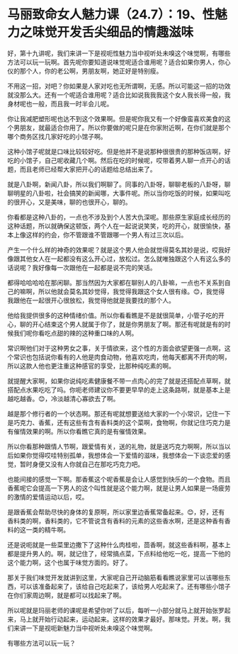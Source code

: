 # 马丽致命女人魅力课（24.7）：19、性魅力之味觉开发舌尖细品的情趣滋味

好，第十九讲呢，我们来讲一下是视呃性魅力当中视听处未嗅这个味觉啊，有哪些方法可以玩一玩啊。首先呢你要知道说味觉呢适合谁用呢？适合如果你男人，你心仪的那个人，你的老公啊，男朋友啊，她正好是特别瘦。

不用这一招，对吧？你如果是人家对吃也无所谓啊，无感。所以可能这一招的功效就没那么大。还有一个呢适合谁用呢？适合比如说我我我这个女人我长得一般，我身材呢也一般，而且我一时半会儿呢。

你让我减肥塑形呢也达不到这个效果啊。但是呢你我又有一个好像蛮喜欢美食的这个男朋友，就最适合你用了。所以你要做的呢只是在你家附近啊，在你们就是那个哪个商务区找几家好吃的小馆子啊。

这种小馆子呢就是口味比较较好吃。但是他并不是说那种很很贵的那种饭店啊，好吃的小馆子，自己呢收藏几个啊。然后在吃的时候呢，哎带着男人聊一点开心的话题，而且老师已经帮大家把开心的话题给总结出来了。

就是八卦啊，新闻八卦，所以我们啊聊了。同事的八卦呀，聊聊老板的八卦呀，聊聊明星的八卦啦，社会搞笑的新闻哪，大事件呢。所以当你吃饭的时候，如果叫吃的很开心，又是美味，聊的也很开心，聊的。

你看都是这种八卦的，一点也不涉及到个人苦大仇深呢。那些原生家庭成长经历的这种话题，所以就确保这顿饭，两个人在一起说说笑笑，吃的开心，就很愉快，基本上像这样的约会，你不管跟谁不管跟哪一个男人有过三次以后。

产生一个什么样的神奇的效果呢？就是这个男人他会就觉得莫名其妙是说，哎我好像跟其他女人在一起都没有这么开心过，放松过。怎么就唯独跟这个人有这么多的话说呢？我好像每一次跟他在一起都是说不完的笑话。

都得哈哈哈哈在那闲聊。那当然因为大家都在聊别人的八卦嘛，一点也不关系到自己的嘛啊，所以他就会莫名其妙觉得，我觉得我跟这个女人很有缘。😊，我觉得我跟他在一起很开心很放松，我觉得他就是我要找的那个人。

他给我提供很多的这种情绪价值。所以你看看瞧是不是就很简单，小管子吃的开心，聊的开心结束这个男人就属于你了，就是你男朋友了啊。那还有呢就是有的时候我们呢你看吃点甜的辣的这种重口味的人啊。

常识啊他们对于这种男女之事，关于情欲来，这个性的方面会欲望更强一点啊，这个常识也包括说你看有的人他是肉食动物，他喜欢吃肉，他每天都离不开肉的啊，所以这款人他也更注重这种感官的享受，比那种纯吃素的啊。

就提醒大家啊，如果你说纯吃素健康餐不带一点肉心的完了就是还搭配点草啊，就搭配点水果吃吃了吗。你呃老师建议你不要更早早的走上这条路啊，就是基本上是越吃越香。😊，冷淡越清心寡欲去了啊。

越是那个修行者的一个状态啊。那还有呢就想要送给大家的一个小常识，记住一下是巧克力、香蕉，还有这些有含有香料类的这个菜啊，食物啊，你就记住巧克力是有催情效果的啊。所以你看瞧它真的是有催情效果。

所以你看那种跟情人节啊，跟爱情有关，送的礼物，就是送巧克力啊啊，所以当以后如果你觉得哎哇特别孤单，我想体会一下爱情的滋味，我想体会一下谈恋爱的感觉，暂时身便又没有人你就自己在那吃巧克力吧。

也能间接的感觉一下啊。那香蕉这个呢香蕉是会让人感觉到快乐的一个食物。而且香蕉呢它会提高一下男人的这个叫性就是这个能力啊，就是让男人如果是一场疲劳的激情的爱情运动以后，哎。

是跟香蕉会帮助尽快的身体的复原啊，所以家里边香蕉常备起来。😊，好，还有香料类的啊，香料类的，它不管说含有香料的元素的这些香水啊，还是这种香有香料的这一类的精牛啊。

还是说呃就是一些菜里边撒下了这种什么肉桂啦，茴香啊，就这些香料啊，基本上都是提升男人的。啊，就记住了，经常搞点菜，下点料给他吃一吃，提高一下他的这个能力啊，这个也属于味觉方面的。好了。

那关于我们味觉开发就讲到这里，大家呢自己开动脑筋看看瞧说家里可以该哪些东西，可以该准备起来了，该给自己吃起来了，该给男人吃起来了。还有哪些小馆子在你们家周边啊，就是都可以找起来了啊。

所以呢就是玛丽老师的课呢是希望你听了以后，每听一小部分就马上就开始张罗起来，马上就开始行动起来，运动起来。这样的效果才最好。那味觉。开发。啊，我们来讲一下是视呃新魅力当中视听处未嗅这个味觉啊。

有哪些方法可以玩一玩？